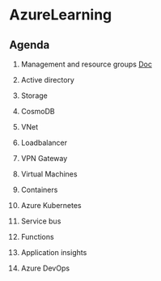 # AzureLearning

## Agenda

1) Management and resource groups [Doc](https://github.com/telamar/AzureLearning/docs/managementGroups.md)

2) Active directory

3) Storage

4) CosmoDB

5) VNet

6) Loadbalancer

7) VPN Gateway

8) Virtual Machines

9) Containers

10) Azure Kubernetes

11) Service bus

12) Functions

13) Application insights

14) Azure DevOps
